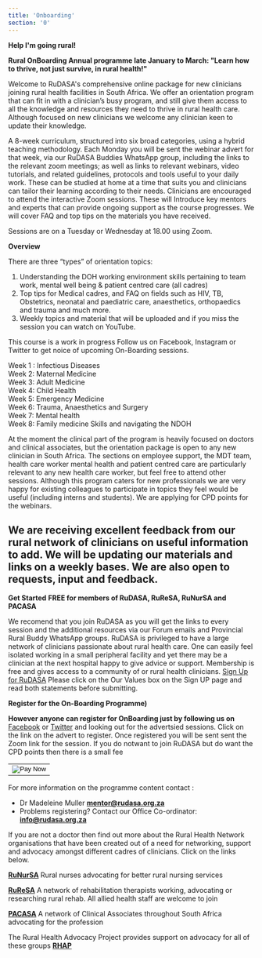 ```yaml
---
title: 'Onboarding'
section: '0'
---
```

**Help I'm going rural!**

**Rural OnBoarding Annual programme late January to March: "Learn how to thrive, not just survive, in rural health!"**

Welcome to RuDASA's  comprehensive online package for new clinicians joining rural health facilities in South Africa. We offer an orientation program that can fit in with a clinician’s busy program, and still give them access to all the knowledge and resources they need to thrive in rural health care. Although focused on new clinicians we welcome any clinician keen to update their knowledge. 

A 8-week curriculum, structured into six broad categories, using a hybrid teaching methodology. Each Monday you will be sent the webinar advert for that week, via our RuDASA Buddies WhatsApp group, including the links to the relevant zoom meetings; as well as links to relevant webinars, video tutorials, and related guidelines, protocols and tools useful to your daily work. These  can be studied at home at a time that suits you and clinicians can tailor their learning according to their needs. Clinicians are encouraged to attend the interactive Zoom sessions. These will Introduce key mentors and experts that can provide ongoing support as the course progresses. We will cover FAQ and top tips on the materials you have received.

Sessions are on a Tuesday or Wednesday at 18.00 using Zoom.

**Overview**

There are three “types” of orientation topics: 
1. Understanding the DOH working environment skills pertaining to team work, mental well being & patient centred care (all cadres)
2. Top tips for Medical cadres, and FAQ on fields such as HIV, TB, Obstetrics, neonatal and paediatric care, anaesthetics, orthopaedics and trauma and much more. 
3. Weekly topics and material that will be uploaded and if you miss the session you can watch on YouTube.

This course is a work in progress Follow us on Facebook, Instagram or Twitter to get noice of upcoming On-Boarding sessions.

Week 1 : Infectious Diseases  
Week 2: Maternal Medicine  
Week 3: Adult Medicine  
Week 4: Child Health  
Week 5: Emergency Medicine  
Week 6: Trauma, Anaesthetics and Surgery  
Week 7: Mental health  
Week 8: Family medicine Skills and navigating the NDOH  

At the moment the clinical part of the program is heavily focused on doctors and clinical associates, but the orientation package is open to any new clinician in South Africa. The sections on employee support, the MDT team, health care worker mental health and patient centred care are particularly relevant to any new health care worker, but feel free to attend other sessions. Although this program caters for new professionals we are very happy for existing colleagues to participate in topics they feel would be useful (including interns and students). We are applying for CPD points for the webinars.

We are receiving excellent feedback from our rural network of clinicians on useful information to add. We will be updating our materials and links on a weekly bases. We are also open to requests, input and feedback.
---

**Get Started**
**FREE for members of RuDASA, RuReSA, RuNurSA and PACASA**

We recomend that you join RuDASA as you will get the links to every session and the additional resources via our Forum emails and Provincial Rural Buddy WhatsApp groups.  RuDASA is privileged to have a large network of clinicians passionate about rural health care.  One can easily feel isolated working in a small peripheral facility and yet there may be a clinician at the next hospital happy to give advice or support. Membership is free and gives access to a community of or rural health clinicians. [Sign Up for RuDASA](https://rudasa.org.za/signUp) Please click on the Our Values box on the Sign UP page and read both statements before submitting. 

**Register for the On-Boarding Programme)**

**However anyone can register for OnBoarding just by following us on** [Facebook](https://web.facebook.com/ruraldoctors) or [Twitter](https://x.com/doctors_rural) and looking out for the advertsied sessions. Click on the link on the advert to register.
Once registered you will be sent sent the Zoom link for the session. 
If you do notwant to join RuDASA but do want the CPD points then there is a small fee 
<form name="PayFastPayNowForm" action="https://payment.payfast.io/eng/process" method="post">
<input required type="hidden" name="cmd" value="_paynow">
<input required type="hidden" name="receiver" pattern="[0-9]" value="10127539">
<input type="hidden" name="return_url" value="https://rudasa.org.za/resources/thrive/onboarding">
<input type="hidden" name="cancel_url" value="https://rudasa.org.za/resources/thrive/onboarding">
<input type="hidden" name="notify_url" value="https://mailto:info@rudasa.org.za">
<input required type="hidden" name="amount" value="50.00">
<input required type="hidden" name="item_name" maxlength="255" value="OnBoarding">
<input type="hidden" name="item_description" maxlength="255" value="OnBoarding fee For CPD points for non-members">
<table>
<tr>
<td colspan=2 align=center>
<input type="image" src="https://my.payfast.io/images/buttons/PayNow/Primary-Large-PayNow.png" alt="Pay Now" title="Pay Now with Payfast">
</td>
</tr>
</table>
</form>

For more information on the programme content contact : 
* Dr Madeleine Muller **mentor@rudasa.org.za**
* Problems registering? Contact our Office Co-ordinator: **info@rudasa.org.za**

If you are not a doctor then find out more about the Rural Health Network organisations that have been created out of a need for networking, support and advocacy amongst different cadres of clinicians. Click on the links below.

[**RuNurSA**](https://web.facebook.com/RuralNursingSA/?_rdc=1&_rdr) Rural nurses advocating for better rural nursing services

[**RuReSA**](https://ruresa.org.za) A network of rehabilitation therapists working, advocating or researching rural rehab. All allied health staff are welcome to join

[**PACASA**](https://web.facebook.com/ClinicalAssociatesRSA/?_rdc=1&_rdr) A network of Clinical Associates throughout South Africa advocating for the profession

The Rural Health Advocacy Project provides support on advocacy for all of these groups [**RHAP**](https://rhap.org.za)

<!--
    This is a comment and is not displayed on the website. Do not alter this text between arrows (->).
    To change the content in this file, simply retype/ copy+paste any text above, as you would in a normal text file/ word document.

    Do not change the "date:", "abstractTitle:" or "abstract:" titles, or the ---. Only change the text inside '' for that section.

    If you see some text directly after --- (e.g. ---weeks), do not change this.

    The hashtag ( # ) symbols followed by a space and then text show a heading. The more #s you have, the smaller/"less important" the heading. You can add up to 6 # but we suggest max 4 #. make sure each heading is on a separate line.

    The single star ( * ) followed by a space and then text shows an item in a bulleted list. Make sure each item is on a separate line. 
    
    The number (e.g., "1." "2." etc.) followed by a space and then text shows an item in a numbered list. Make sure each item is on a separate line. 

    Links are created by putting the text you want to show in square brackets ( [] ) followed by the link in round brackets ( () ). For example, [RuReSA](https://ruresa.org.za/) will show as RuReSA and link to the RuReSA website.

    Please refer to the "HOW TO USE" or "HOW TO USE SHORT" files for more information.
 -->
